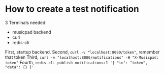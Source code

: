 How to create a test notification
=================================

3 Terminals needed

  * musicpad backend
  * curl
  * redis-cli


First, startup backend.
Second, `curl -v "localhost:8080/token"`, remember that token
Third, `curl -v "localhost:8080/notifications" -H "X-Musicpad: token"`
Fourth, `redis-cli publish notifications:1 '{ "to": "token", "data": {} }'`
